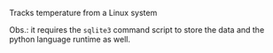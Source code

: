 Tracks temperature from a Linux system

Obs.: it requires the `sqlite3` command script to store the data and the python language runtime as well.
